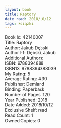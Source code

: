 ```yaml
---
layout: book
title: Raptory
date_read: 2018/10/12
tags: książki
---
```


Book Id: 42140007<br />
Title: Raptory<br />
Author: Jakub Dębski<br />
Author l-f: Dębski, Jakub<br />
Additional Authors: <br />
ISBN: 9788394888<br />
ISBN13: 9788394888039<br />
My Rating: 5<br />
Average Rating: 4.30<br />
Publisher: Demland<br />
Binding: Paperback<br />
Number of Pages: 120<br />
Year Published: 2018<br />
Date Added: 2018/10/12<br />
Exclusive Shelf: read<br />
Read Count: 1<br />
Owned Copies: 0<br />



